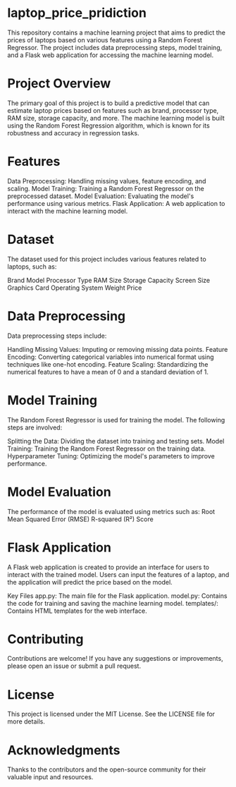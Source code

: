 # laptop_price_pridiction
This repository contains a machine learning project that aims to predict the prices of laptops based on various features using a Random Forest Regressor. The project includes data preprocessing steps, model training, and a Flask web application for accessing the machine learning model.
# Project Overview
The primary goal of this project is to build a predictive model that can estimate laptop prices based on features such as brand, processor type, RAM size, storage capacity, and more. The machine learning model is built using the Random Forest Regression algorithm, which is known for its robustness and accuracy in regression tasks.
# Features
Data Preprocessing: Handling missing values, feature encoding, and scaling.
Model Training: Training a Random Forest Regressor on the preprocessed dataset.
Model Evaluation: Evaluating the model's performance using various metrics.
Flask Application: A web application to interact with the machine learning model.

# Dataset
The dataset used for this project includes various features related to laptops, such as:

Brand
Model
Processor Type
RAM Size
Storage Capacity
Screen Size
Graphics Card
Operating System
Weight
Price
# Data Preprocessing
Data preprocessing steps include:

Handling Missing Values: Imputing or removing missing data points.
Feature Encoding: Converting categorical variables into numerical format using techniques like one-hot encoding.
Feature Scaling: Standardizing the numerical features to have a mean of 0 and a standard deviation of 1.
# Model Training
The Random Forest Regressor is used for training the model. The following steps are involved:

Splitting the Data: Dividing the dataset into training and testing sets.
Model Training: Training the Random Forest Regressor on the training data.
Hyperparameter Tuning: Optimizing the model's parameters to improve performance.
# Model Evaluation
The performance of the model is evaluated using metrics such as:
Root Mean Squared Error (RMSE)
R-squared (R²) Score
# Flask Application
A Flask web application is created to provide an interface for users to interact with the trained model. Users can input the features of a laptop, and the application will predict the price based on the model.

Key Files
app.py: The main file for the Flask application.
model.py: Contains the code for training and saving the machine learning model.
templates/: Contains HTML templates for the web interface.
# Contributing
Contributions are welcome! If you have any suggestions or improvements, please open an issue or submit a pull request.

# License
This project is licensed under the MIT License. See the LICENSE file for more details.

# Acknowledgments
Thanks to the contributors and the open-source community for their valuable input and resources.

